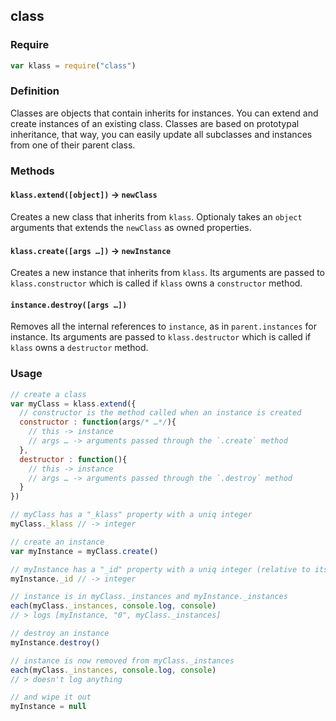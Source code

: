 ## class

### Require

```javascript
var klass = require("class")
```

### Definition 

Classes are objects that contain inherits for instances. 
You can extend and create instances of an existing class. 
Classes are based on prototypal inheritance, that way, you can easily update all subclasses and instances from one of their parent class. 

### Methods

#### `klass.extend([object])` -> `newClass`

Creates a new class that inherits from `klass`. Optionaly takes an `object` arguments that extends the `newClass` as owned properties. 

#### `klass.create([args …])` -> `newInstance`

Creates a new instance that inherits from `klass`. Its arguments are passed to `klass.constructor` which is called if `klass` owns a `constructor` method. 

#### `instance.destroy([args …])` 

Removes all the internal references to `instance`, as in `parent.instances` for instance. Its arguments are passed to `klass.destructor` which is called if `klass` owns a `destructor` method. 

### Usage

```javascript
// create a class
var myClass = klass.extend({
  // constructor is the method called when an instance is created
  constructor : function(args/* …*/){ 
    // this -> instance
    // args … -> arguments passed through the `.create` method
  }, 
  destructor : function(){
    // this -> instance
    // args … -> arguments passed through the `.destroy` method
  }
})

// myClass has a "_klass" property with a uniq integer
myClass._klass // -> integer

// create an instance
var myInstance = myClass.create()

// myInstance has a "_id" property with a uniq integer (relative to its parent class)
myInstance._id // -> integer

// instance is in myClass._instances and myInstance._instances
each(myClass._instances, console.log, console)
// > logs [myInstance, "0", myClass._instances]

// destroy an instance
myInstance.destroy()

// instance is now removed from myClass._instances
each(myClass._instances, console.log, console)
// > doesn't log anything

// and wipe it out
myInstance = null
```
